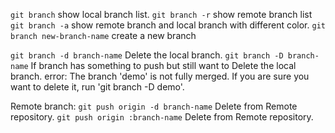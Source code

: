 `git branch` show local branch list.
`git branch -r` show remote branch list
`git branch -a` show remote branch and local branch with different color.
`git branch new-branch-name` create a new branch

`git branch -d branch-name` Delete the local branch.
`git branch -D branch-name` If branch has something to push but still want to Delete the local branch.
error: The branch 'demo' is not fully merged.
If you are sure you want to delete it, run 'git branch -D demo'.

Remote branch:
`git push origin -d branch-name` Delete from Remote repository.
`git push origin :branch-name`  Delete from Remote repository.